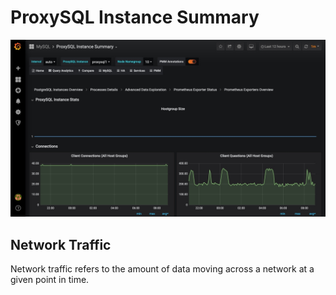# ProxySQL Instance Summary

![image](../_images/PMM_ProxySQL_Instance_Summary.jpg)

## Network Traffic

Network traffic refers to the amount of data moving across a network at a given point in time.

